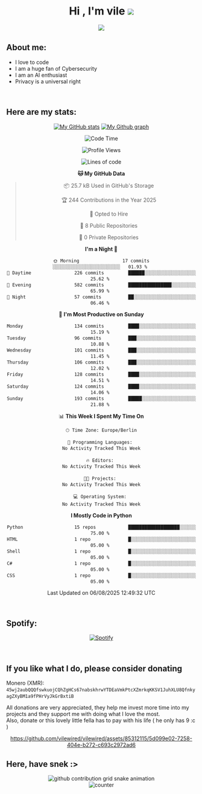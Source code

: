 <h1 align="center">Hi , I'm vile <img src="https://media.giphy.com/media/hvRJCLFzcasrR4ia7z/giphy.gif" width="35"></h1>
<p align="center">
  <a href="https://github.com/viledissociation"><img src="https://readme-typing-svg.demolab.com?font=Roboto+Mono&weight=300&size=28&duration=4000&pause=100&color=C109F7&center=true&vCenter=true&width=580&height=127&lines=I'm+a+programmer;I'm+an+AI+enthusiast;I'm+a+big+fan+of+Neural+Networks;I'm+interested+in+Computer+Science;I+love+Cybersecurity;By+the+way+I+use+Arch+%F0%9F%92%80"></a>
</p>

## About me:

- I love to code
- I am a huge fan of Cybersecurity
- I am an AI enthusiast
- Privacy is a universal right

<br>

## Here are my stats:

<div align="center">
    
 [![My GitHub stats](https://github-readme-stats.vercel.app/api?username=vilewired&count_private=true&show_icons=true&theme=rose_pine)](https://github.com/vilewired)
 [![My Github graph](http://github-profile-summary-cards.vercel.app/api/cards/profile-details?username=vilewired&theme=rose_pine)](https://github.com/vilewired)

<!--START_SECTION:waka-->
![Code Time](http://img.shields.io/badge/Code%20Time-438%20hrs%207%20mins-blue)

![Profile Views](http://img.shields.io/badge/Profile%20Views-0-blue)

![Lines of code](https://img.shields.io/badge/From%20Hello%20World%20I%27ve%20Written-90.8%20thousand%20lines%20of%20code-blue)

**🐱 My GitHub Data** 

> 📦 25.7 kB Used in GitHub's Storage 
 > 
> 🏆 244 Contributions in the Year 2025
 > 
> 💼 Opted to Hire
 > 
> 📜 8 Public Repositories 
 > 
> 🔑 0 Private Repositories 
 > 
**I'm a Night 🦉** 

```text
🌞 Morning                17 commits          ░░░░░░░░░░░░░░░░░░░░░░░░░   01.93 % 
🌆 Daytime                226 commits         ██████░░░░░░░░░░░░░░░░░░░   25.62 % 
🌃 Evening                582 commits         ████████████████░░░░░░░░░   65.99 % 
🌙 Night                  57 commits          ██░░░░░░░░░░░░░░░░░░░░░░░   06.46 % 
```
📅 **I'm Most Productive on Sunday** 

```text
Monday                   134 commits         ████░░░░░░░░░░░░░░░░░░░░░   15.19 % 
Tuesday                  96 commits          ███░░░░░░░░░░░░░░░░░░░░░░   10.88 % 
Wednesday                101 commits         ███░░░░░░░░░░░░░░░░░░░░░░   11.45 % 
Thursday                 106 commits         ███░░░░░░░░░░░░░░░░░░░░░░   12.02 % 
Friday                   128 commits         ████░░░░░░░░░░░░░░░░░░░░░   14.51 % 
Saturday                 124 commits         ████░░░░░░░░░░░░░░░░░░░░░   14.06 % 
Sunday                   193 commits         █████░░░░░░░░░░░░░░░░░░░░   21.88 % 
```


📊 **This Week I Spent My Time On** 

```text
🕑︎ Time Zone: Europe/Berlin

💬 Programming Languages: 
No Activity Tracked This Week

🔥 Editors: 
No Activity Tracked This Week

🐱‍💻 Projects: 
No Activity Tracked This Week

💻 Operating System: 
No Activity Tracked This Week
```

**I Mostly Code in Python** 

```text
Python                   15 repos            ███████████████████░░░░░░   75.00 % 
HTML                     1 repo              █░░░░░░░░░░░░░░░░░░░░░░░░   05.00 % 
Shell                    1 repo              █░░░░░░░░░░░░░░░░░░░░░░░░   05.00 % 
C#                       1 repo              █░░░░░░░░░░░░░░░░░░░░░░░░   05.00 % 
CSS                      1 repo              █░░░░░░░░░░░░░░░░░░░░░░░░   05.00 % 
```




 Last Updated on 06/08/2025 12:49:32 UTC
<!--END_SECTION:waka-->
</div>
<br>

## Spotify:

<div align="center">

[![Spotify](https://whois-hoeless.vercel.app/api/spotify?background_color=0d1117&border_color=090d13)](https://open.spotify.com/user/heanchenhorst)
</div>

<br>

## If you like what I do, please consider donating

Monero (XMR): ```45wj2aubQQQfswkuojCQhZgHCs67nabskhrwYTDEaVmkPtcXZmrkqKKSV1JuhXLU8QfnkyagZXyBM1a9fPHrVyJkGrBxtiB```

All donations are very appreciated, they help me invest more time into my projects and they support me with doing what I love the most.  
Also, donate or this lovely little fella has to pay with his life (  he only has 9 :c  )

<div align="center">


https://github.com/vilewired/vilewired/assets/85312115/5d099e02-7258-404e-b272-c693c2972ad6


</div>

## Here, have snek :>
<div align="center">
<picture>
  <source media="(prefers-color-scheme: dark)" srcset="https://raw.githubusercontent.com/vilewired/vilewired/output/github-contribution-grid-snake-dark.svg">
  <source media="(prefers-color-scheme: light)" srcset="https://raw.githubusercontent.com/vilewired/vilewired/output/github-contribution-grid-snake.svg">
  <img alt="github contribution grid snake animation" src="https://raw.githubusercontent.com/vilewired/vilewired/output/github-contribution-grid-snake.svg">
</div>

<div align="center">
  <img src="https://moe-counter.glitch.me/get/@hoeless_count?theme=rule34" alt="counter" />
</div>
